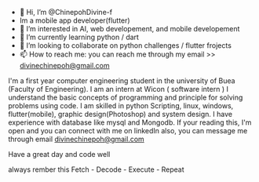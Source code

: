 - 👋 Hi, I’m @ChinepohDivine-f
-  Im a mobile app developer(flutter)
- 👀 I’m interested in AI, web developement, and mobile developement
- 🌱 I’m currently learning python / dart
- 💞️ I’m looking to collaborate on python challenges / flutter frojects
- 📫 How to reach me: you can reach me through my email >> divinechinepoh@gmail.com

I'm a first year computer engineering student in the university of Buea (Faculty of Engineering).
I am an intern at Wicon ( software intern )
I understand the basic concepts of programming and principle for solving problems using code.
I am skilled in python Scripting, linux, windows, flutter(mobile), graphic design(Photoshop) and system design.
I have experience with database like mysql and Mongodb.
If your reading this, I'm open and you can connect with me on linkedIn also, you can message me through email divinechinepoh@gmail.com

Have a great day and code well

always rember this 
Fetch - Decode - Execute - Repeat




<!---
ChinepohDivine-f/ChinepohDivine-f is a ✨ special ✨ repository because its `README.md` (this file) appears on your GitHub profile.
You can click the Preview link to take a look at your changes.
--->
